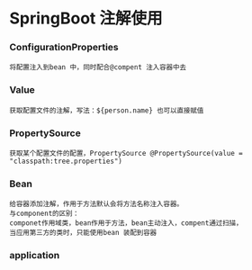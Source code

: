 # SpringBoot 注解使用



### ConfigurationProperties 
    将配置注入到bean 中，同时配合@compent 注入容器中去

### Value
    获取配置文件的注解，写法：${person.name} 也可以直接赋值

### PropertySource
    获取某个配置文件的配置，PropertySource @PropertySource(value = "classpath:tree.properties")
### Bean
    给容器添加注解，作用于方法默认会将方法名称注入容器。
    与component的区别：
    componet作用域类，bean作用于方法，bean主动注入，compent通过扫描，
    当应用第三方的类时，只能使用bean 装配到容器
 
### application
